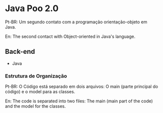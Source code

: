 # Java Poo 2.0
Pt-BR: Um segundo contato com a programação orientação-objeto em Java.

En: The second contact with Object-oriented in Java's language.

## Back-end
- Java

### Estrutura de Organização
Pt-BR: O Código está separado em dois arquivos: O main (parte principal do código) e o model para as classes.

En: The code is separated into two files: The main (main part of the code) and the model for the classes.
